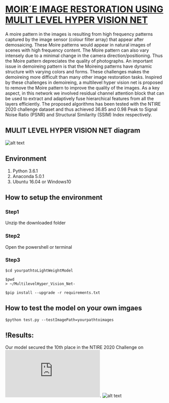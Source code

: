 
# [MOIR´E IMAGE RESTORATION USING MULIT LEVEL HYPER VISION NET](https://arxiv.org/abs/2004.08541) 

A moire pattern in the images is resulting from high frequency patterns captured by the image sensor (colour filter array) that appear after demosaicing. These Moire patterns would appear in natural images of scenes with high frequency content. The Moire pattern can also vary intensely due to a minimal change in the camera direction/positioning. Thus the Moire pattern depreciates the quality of photographs. An important issue in demoireing pattern is that the Moireing patterns have dynamic structure with varying colors and forms. These challenges makes the demoireing more difficult than many other image restoration tasks. Inspired by these challenges in demoireing, a multilevel hyper vision net is proposed to remove the Moire pattern to improve the quality of the images. As a key aspect, in this network we involved residual channel attention block that can be used to extract and adaptively fuse hierarchical features from all the layers efficiently. The proposed algorithms has been tested with the NTIRE 2020 challenge dataset and thus achieved 36.85 and 0.98 Peak to Signal Noise Ratio (PSNR) and Structural Similarity (SSIM) Index respectively.

## MULIT LEVEL HYPER VISION NET diagram 
![alt text](https://github.com/sabaridsn/MultilevelHyper_Vision_Net/blob/master/Demoireing%20.jpg)

## Environment

1. Python 3.6.1
2. Anaconda 5.0.1
3. Ubuntu 16.04 or Windows10

## How to setup the environment

### Step1 

Unzip the downloaded folder


### Step2

Open the powershell or terminal


### Step3

```
$cd yourpathtoLightWeightModel

$pwd
> ~/MultilevelHyper_Vision_Net-

$pip install --upgrade -r requirements.txt

```
## How to test the model on your own imgaes
```
$python test.py --testImagePath=yourpathtoimages
```

## !Results:
 Our model secured the 10th place in the  NTIRE 2020 Challenge on ![Image Demoireing](https://openaccess.thecvf.com/content_CVPRW_2020/papers/w31/Yuan_NTIRE_2020_Challenge_on_Image_Demoireing_Methods_and_Results_CVPRW_2020_paper.pdf). 
![alt text](https://github.com/sabaridsn/MultilevelHyper_Vision_Net/blob/master/results.png)
